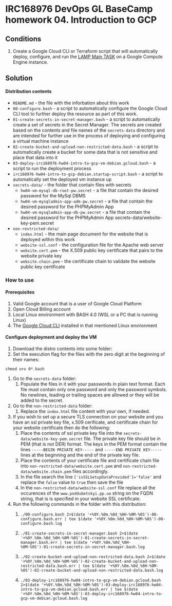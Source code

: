 # IRC168976 DevOps GL BaseCamp homework 04. Introduction to GCP


## Conditions

1) Create a Google Cloud CLI or Terraform script that will automatically deploy, configure, and run the [LAMP Main TASK](https://cloud.google.com/community/tutorials/setting-up-lamp) on a Google Compute Engine instance. 

## Solution

#### Distribution contents

* `README.md` - the file with the inforbation about this work
* `00-configure.bash` - a script to automatically configure the Google Cloud CLI tool to further deploy the resource as part of this work.
* `01-create-secrets-in-secret-manager.bash` - a script to automatically create a set of secrets in the Secret Manager. The secrets are created based on the contents and file names of the `secrets-data` directory and are intended for further use in the process of deploying and configuring a virtual machine instance
* `02-create-bucket-and-upload-non-restricted-data.bash` - a script to automatically create a bucket for some data that is not sensitive and place that data into it
* `03-deploy-irc168976-hw04-intro-to-gcp-vm-debian.gcloud.bash` - a script to run the deployment process
* `irc168976-hw04-intro-to-gcp-debian.startup-script.bash` - a script to automatically set the deployed vm instance up
* `secrets-data/` - the folder that contain files with secrets
  * `hw04-vm-mysql-db-root-pw.secret` - a file that contain the desired password for the MySql DBMS
  * `hw04-vm-mysqladmin-app-adm-pw.secret` - a file that contain the desired password for the PHPMyAdmin App
  * `hw04-vm-mysqladmin-app-db-pw.secret` - a file that contain the desired password for the PHPMyAdmin App 
secrets-data/website-key-pem.secret
* `non-restricted-data/`
  * `index.html` - the main page document for the website that is deployed within this work
  * `website-ssl.conf` - the configuration file for the Apache web server
  * `website.cert.pem` - the X.509 public key certificate that pairs to the website private key
  * `website.chain.pem` - the certificate chain to validate the website public key certificate



### How to use

#### Prerequisites

1) Valid Google account that is a user of Google Cloud Platform
2) Open Cloud Billing account
3) Local Linux environment with BASH 4.0 (WSL or a PC that is running Linux)
4) The [Google Cloud CLI](https://cloud.google.com/sdk/) installed in that mentioned Linux environment

#### Configure deployment and deploy the VM

1) Download the distro contents into some folder:
2) Set the execution flag for the files with the zero digit at the beginning of their names:
```
chmod u+x 0*.bash
``` 
1) Go to the `secrets-data` folder:
   1) Populate the files in it with your passwords in plain text format. Each file must contain only one password and only the password symbols. No newlines, leading or trailing spaces are allowed or they will be added to the secret.
2) Go to the `non-restricted-data` folder:
   1) Replace the `index.html` file content with your own, if needed.
3) If you wish to set up a secure TLS connection on your website and you have an ssl private key file, x.509 cerificate, and certificate chain for your website certificate then do the following:
   1) Place the contents of ssl private key file into the `secrets-data/website-key-pem.secret` file. The private key file should be in PEM (that is not DER) format. The keys in the PEM format contain the lines `-----BEGIN PRIVATE KEY-----` and `-----END PRIVATE KEY-----` lines at the beginning and the end of the private key file.
   2) Place the contents of your certificate file and certificate chain file into `non-restricted-data/website.cert.pem` and `non-restricted-data/website.chain.pem` files accordingly.
   3) In the file search the line `['isSSLSetupDataProvided']='false'` and replace the `false` value to `true` then save the file
   4) In the `non-restricted-data/website-ssl.conf` file replace all the occurences of the `www.poddubetskyi.pp.ua` string on the FQDN string, that is is specified in your website SSL certificate.
4) Run the following commands in the folder with this distribution:
    1) ```
       ./00-configure.bash 2>$(date '+%0Y.%0m.%0d_%0H-%0M-%0S')-00-configure.bash.err | tee $(date '+%0Y.%0m.%0d_%0H-%0M-%0S')-00-configure.bash.log
       ```
    2) ```
       ./01-create-secrets-in-secret-manager.bash 2>$(date '+%0Y.%0m.%0d_%0H-%0M-%0S')-01-create-secrets-in-secret-manager.bash.err | tee $(date '+%0Y.%0m.%0d_%0H-
       %0M-%0S')-01-create-secrets-in-secret-manager.bash.log
       ```
    3) ```
       ./02-create-bucket-and-upload-non-restricted-data.bash 2>$(date '+%0Y.%0m.%0d_%0H-%0M-%0S')-02-create-bucket-and-upload-non-restricted-data.bash.err | tee $(date '+%0Y.%0m.%0d_%0H-%0M-%0S')-02-create-bucket-and-upload-non-restricted-data.bash.log
       ```
    4) ```
       ./03-deploy-irc168976-hw04-intro-to-gcp-vm-debian.gcloud.bash 2>$(date '+%0Y.%0m.%0d_%0H-%0M-%0S')-03-deploy-irc168976-hw04-intro-to-gcp-vm-debian.gcloud.bash.err | tee $(date '+%0Y.%0m.%0d_%0H-%0M-%0S')-03-deploy-irc168976-hw04-intro-to-gcp-vm-debian.gcloud.bash.log
       ```